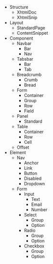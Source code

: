 * Structure
    * XhtmlDoc
    * XhtmlSnip
* Layout
    * StandardPage
    * ContentSnippet
* Component
    * Navbar
        * Bar
        * Nav
    * Tabsbar
        * Bar
        * Tab
    * Breadcrumb
        * Crumb
        * Bread
    * Form
        * Container
        * Group
        * Row
        * Field
    * Panel
        * Standard
    * Table
        * Container
        * Row
        * Cell
    * Offset
* Element
    * Nav
        * Anchor
        * Link
        * Button
        * Disabled
        * Dropdown
    * Form
        * Input
            * Text
            * Email
            * Number
        * Select
            * Group
            * Option
        * Radio
            * Group
            * Option
        * Checkbox
            * Group
            * Option